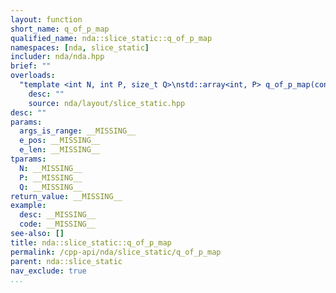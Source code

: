```yaml
---
layout: function
short_name: q_of_p_map
qualified_name: nda::slice_static::q_of_p_map
namespaces: [nda, slice_static]
includer: nda/nda.hpp
brief: ""
overloads:
  "template <int N, int P, size_t Q>\nstd::array<int, P> q_of_p_map(const std::array<_Bool, Q> & args_is_range, int e_pos, int e_len)":
    desc: ""
    source: nda/layout/slice_static.hpp
desc: ""
params:
  args_is_range: __MISSING__
  e_pos: __MISSING__
  e_len: __MISSING__
tparams:
  N: __MISSING__
  P: __MISSING__
  Q: __MISSING__
return_value: __MISSING__
example:
  desc: __MISSING__
  code: __MISSING__
see-also: []
title: nda::slice_static::q_of_p_map
permalink: /cpp-api/nda/slice_static/q_of_p_map
parent: nda::slice_static
nav_exclude: true
...
```


